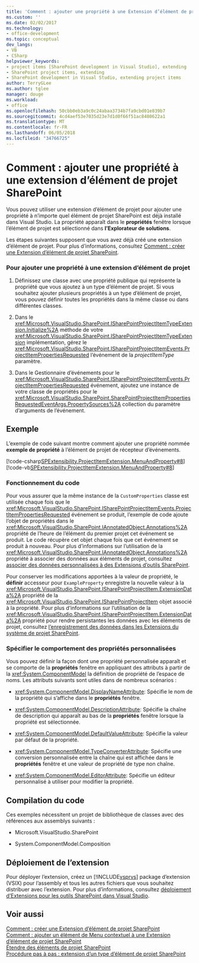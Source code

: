 ```yaml
---
title: 'Comment : ajouter une propriété à une Extension d’élément de projet SharePoint | Documents Microsoft'
ms.custom: ''
ms.date: 02/02/2017
ms.technology:
- office-development
ms.topic: conceptual
dev_langs:
- VB
- CSharp
helpviewer_keywords:
- project items [SharePoint development in Visual Studio], extending
- SharePoint project items, extending
- SharePoint development in Visual Studio, extending project items
author: TerryGLee
ms.author: tglee
manager: douge
ms.workload:
- office
ms.openlocfilehash: 50cbb0eb3a9c0c24abaa3734b7fa9cbd01e839b7
ms.sourcegitcommit: 4cd4aef53e7035d23e7d1d0f66f51ac8480622a1
ms.translationtype: MT
ms.contentlocale: fr-FR
ms.lasthandoff: 06/05/2018
ms.locfileid: "34766725"
---
```

# <a name="how-to-add-a-property-to-a-sharepoint-project-item-extension"></a>Comment : ajouter une propriété à une extension d’élément de projet SharePoint
  Vous pouvez utiliser une extension d’élément de projet pour ajouter une propriété à n’importe quel élément de projet SharePoint est déjà installé dans Visual Studio. La propriété apparaît dans le **propriétés** fenêtre lorsque l’élément de projet est sélectionné dans **l’Explorateur de solutions**.  
  
 Les étapes suivantes supposent que vous avez déjà créé une extension d’élément de projet. Pour plus d’informations, consultez [Comment : créer une Extension d’élément de projet SharePoint](../sharepoint/how-to-create-a-sharepoint-project-item-extension.md).  
  
### <a name="to-add-a-property-to-a-project-item-extension"></a>Pour ajouter une propriété à une extension d’élément de projet  
  
1.  Définissez une classe avec une propriété publique qui représente la propriété que vous ajoutez à un type d’élément de projet. Si vous souhaitez ajouter plusieurs propriétés à un type d’élément de projet, vous pouvez définir toutes les propriétés dans la même classe ou dans différentes classes.  
  
2.  Dans le <xref:Microsoft.VisualStudio.SharePoint.ISharePointProjectItemTypeExtension.Initialize%2A> méthode de votre <xref:Microsoft.VisualStudio.SharePoint.ISharePointProjectItemTypeExtension> implémentation, gérez le <xref:Microsoft.VisualStudio.SharePoint.ISharePointProjectItemEvents.ProjectItemPropertiesRequested> l’événement de la *projectItemType* paramètre.  
  
3.  Dans le Gestionnaire d’événements pour le <xref:Microsoft.VisualStudio.SharePoint.ISharePointProjectItemEvents.ProjectItemPropertiesRequested> événement, ajoutez une instance de votre classe de propriétés pour le <xref:Microsoft.VisualStudio.SharePoint.SharePointProjectItemPropertiesRequestedEventArgs.PropertySources%2A> collection du paramètre d’arguments de l’événement.  
  
## <a name="example"></a>Exemple  
 L’exemple de code suivant montre comment ajouter une propriété nommée **exemple de propriété** à l’élément de projet de récepteur d’événements.  
  
 [!code-csharp[SPExtensibility.ProjectItemExtension.MenuAndProperty#8](../sharepoint/codesnippet/CSharp/projectitemmenuandproperty/extension/projectitemextensionproperty.cs#8)]
 [!code-vb[SPExtensibility.ProjectItemExtension.MenuAndProperty#8](../sharepoint/codesnippet/VisualBasic/projectitemmenuandproperty/extension/projectitemextensionproperty.vb#8)]  
  
### <a name="understanding-the-code"></a>Fonctionnement du code  
 Pour vous assurer que la même instance de la `CustomProperties` classe est utilisée chaque fois que le <xref:Microsoft.VisualStudio.SharePoint.ISharePointProjectItemEvents.ProjectItemPropertiesRequested> événement se produit, l’exemple de code ajoute l’objet de propriétés dans le <xref:Microsoft.VisualStudio.SharePoint.IAnnotatedObject.Annotations%2A> propriété de l’heure de l’élément du premier projet cet événement se produit. Le code récupère cet objet chaque fois que cet événement se produit à nouveau. Pour plus d’informations sur l’utilisation de la <xref:Microsoft.VisualStudio.SharePoint.IAnnotatedObject.Annotations%2A> propriété à associer des données aux éléments de projet, consultez [associer des données personnalisées à des Extensions d’outils SharePoint](../sharepoint/associating-custom-data-with-sharepoint-tools-extensions.md).  
  
 Pour conserver les modifications apportées à la valeur de propriété, le **définir** accesseur pour `ExampleProperty` enregistre la nouvelle valeur à la <xref:Microsoft.VisualStudio.SharePoint.ISharePointProjectItem.ExtensionData%2A> propriété de la <xref:Microsoft.VisualStudio.SharePoint.ISharePointProjectItem> objet associé à la propriété. Pour plus d’informations sur l’utilisation de la <xref:Microsoft.VisualStudio.SharePoint.ISharePointProjectItem.ExtensionData%2A> propriété pour rendre persistantes les données avec les éléments de projet, consultez [l’enregistrement des données dans les Extensions du système de projet SharePoint](../sharepoint/saving-data-in-extensions-of-the-sharepoint-project-system.md).  
  
### <a name="specifying-the-behavior-of-custom-properties"></a>Spécifier le comportement des propriétés personnalisées  
 Vous pouvez définir la façon dont une propriété personnalisée apparaît et se comporte de la **propriétés** fenêtre en appliquant des attributs à partir de la <xref:System.ComponentModel> la définition de propriété de l’espace de noms. Les attributs suivants sont utiles dans de nombreux scénarios :  
  
-   <xref:System.ComponentModel.DisplayNameAttribute>: Spécifie le nom de la propriété qui s’affiche dans le **propriétés** fenêtre.  
  
-   <xref:System.ComponentModel.DescriptionAttribute>: Spécifie la chaîne de description qui apparaît au bas de la **propriétés** fenêtre lorsque la propriété est sélectionnée.  
  
-   <xref:System.ComponentModel.DefaultValueAttribute>: Spécifie la valeur par défaut de la propriété.  
  
-   <xref:System.ComponentModel.TypeConverterAttribute>: Spécifie une conversion personnalisée entre la chaîne qui est affichée dans le **propriétés** fenêtre et une valeur de propriété de type non chaîne.  
  
-   <xref:System.ComponentModel.EditorAttribute>: Spécifie un éditeur personnalisé à utiliser pour modifier la propriété.  
  
## <a name="compiling-the-code"></a>Compilation du code  
 Ces exemples nécessitent un projet de bibliothèque de classes avec des références aux assemblys suivants :  
  
-   Microsoft.VisualStudio.SharePoint  
  
-   System.ComponentModel.Composition  
  
## <a name="deploying-the-extension"></a>Déploiement de l’extension  
 Pour déployer l’extension, créez un [!INCLUDE[vsprvs](../sharepoint/includes/vsprvs-md.md)] package d’extension (VSIX) pour l’assembly et tous les autres fichiers que vous souhaitez distribuer avec l’extension. Pour plus d’informations, consultez [déploiement d’Extensions pour les outils SharePoint dans Visual Studio](../sharepoint/deploying-extensions-for-the-sharepoint-tools-in-visual-studio.md).  
  
## <a name="see-also"></a>Voir aussi
 [Comment : créer une Extension d’élément de projet SharePoint](../sharepoint/how-to-create-a-sharepoint-project-item-extension.md)   
 [Comment : ajouter un élément de Menu contextuel à une Extension d’élément de projet SharePoint](../sharepoint/how-to-add-a-shortcut-menu-item-to-a-sharepoint-project-item-extension.md)   
 [Étendre des éléments de projet SharePoint](../sharepoint/extending-sharepoint-project-items.md)   
 [Procédure pas à pas : extension d’un type d’élément de projet SharePoint](../sharepoint/walkthrough-extending-a-sharepoint-project-item-type.md)  
  
  
